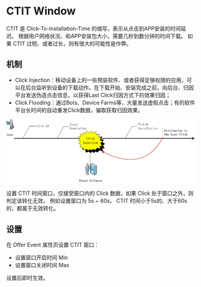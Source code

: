 # CTIT Window
CTIT 是 Click-To-Installation-Time 的缩写，表示从点击到APP安装的时间延迟。
根据用户网络状况、和APP安装包大小，需要几秒到数分钟的时间下载。
如果 CTIT 过短、或者过长，则有很大的可能性是作弊。

## 机制
* Click Injection：移动设备上的一些预装软件、或者获得足够权限的应用，可以在后台监听到设备的下载动作。在下载开始、安装完成之前，向后台、归因平台发送伪造点击信息，以获得Last Click归因方式下的效果归因；
* Click Flooding：通过Bots、Device Farms等，大量发送虚假点击；有的软件平台长时间的自动重发Click数据，骗取获取归因效果。

![ClickInjection](./image/ClickInjection.jpg)

设置 CTIT 时间窗口，仅接受窗口内的 Click 数据，如果 Click 处于窗口之外，则判定该转化无效。 
例如设置窗口为 5s ~ 60s， CTIT 时间小于5s的、大于60s的，都属于无效转化。

## 设置
在 Offer Event 属性页设置 CTIT 窗口：
* 设置窗口开启时间 Min
* 设置窗口关闭时间 Max

设置后即时生效。

